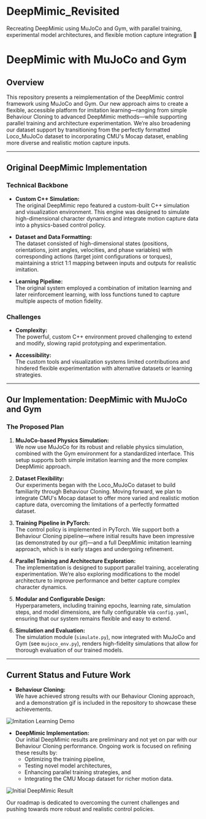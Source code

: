 # DeepMimic_Revisited
Recreating DeepMimic using MuJoCo and Gym, with parallel training, experimental model architectures, and flexible motion capture integration 👀

# DeepMimic with MuJoCo and Gym

## Overview

This repository presents a reimplementation of the DeepMimic control framework using MuJoCo and Gym. Our new approach aims to create a flexible, accessible platform for imitation learning—ranging from simple Behaviour Cloning to advanced DeepMimic methods—while supporting parallel training and architecture experimentation. We’re also broadening our dataset support by transitioning from the perfectly formatted Loco_MuJoCo dataset to incorporating CMU's Mocap dataset, enabling more diverse and realistic motion capture inputs.

---

## Original DeepMimic Implementation

### Technical Backbone

- **Custom C++ Simulation:**  
  The original DeepMimic repo featured a custom-built C++ simulation and visualization environment. This engine was designed to simulate high-dimensional character dynamics and integrate motion capture data into a physics-based control policy.

- **Dataset and Data Formatting:**  
  The dataset consisted of high-dimensional states (positions, orientations, joint angles, velocities, and phase variables) with corresponding actions (target joint configurations or torques), maintaining a strict 1:1 mapping between inputs and outputs for realistic imitation.

- **Learning Pipeline:**  
  The original system employed a combination of imitation learning and later reinforcement learning, with loss functions tuned to capture multiple aspects of motion fidelity.

### Challenges

- **Complexity:**  
  The powerful, custom C++ environment proved challenging to extend and modify, slowing rapid prototyping and experimentation.

- **Accessibility:**  
  The custom tools and visualization systems limited contributions and hindered flexible experimentation with alternative datasets or learning strategies.

---

## Our Implementation: DeepMimic with MuJoCo and Gym

### The Proposed Plan

1. **MuJoCo-based Physics Simulation:**  
   We now use MuJoCo for its robust and reliable physics simulation, combined with the Gym environment for a standardized interface. This setup supports both simple imitation learning and the more complex DeepMimic approach.

2. **Dataset Flexibility:**  
   Our experiments began with the Loco_MuJoCo dataset to build familiarity through Behaviour Cloning. Moving forward, we plan to integrate CMU's Mocap dataset to offer more varied and realistic motion capture data, overcoming the limitations of a perfectly formatted dataset.

3. **Training Pipeline in PyTorch:**  
   The control policy is implemented in PyTorch. We support both a Behaviour Cloning pipeline—where initial results have been impressive (as demonstrated by our gif)—and a full DeepMimic imitation learning approach, which is in early stages and undergoing refinement.

4. **Parallel Training and Architecture Exploration:**  
   The implementation is designed to support parallel training, accelerating experimentation. We’re also exploring modifications to the model architecture to improve performance and better capture complex character dynamics.

5. **Modular and Configurable Design:**  
   Hyperparameters, including training epochs, learning rate, simulation steps, and model dimensions, are fully configurable via `config.yaml`, ensuring that our system remains flexible and easy to extend.

6. **Simulation and Evaluation:**  
   The simulation module (`simulate.py`), now integrated with MuJoCo and Gym (see `mujoco_env.py`), renders high-fidelity simulations that allow for thorough evaluation of our trained models.

---

## Current Status and Future Work

- **Behaviour Cloning:**  
  We have achieved strong results with our Behaviour Cloning approach, and a demonstration gif is included in the repository to showcase these achievements.

![Imitation Learning Demo](https://github.com/user-attachments/assets/ed0af0c8-39b8-4e09-9a14-e324587de846)

- **DeepMimic Implementation:**  
  Our initial DeepMimic results are preliminary and not yet on par with our Behaviour Cloning performance. Ongoing work is focused on refining these results by:
  - Optimizing the training pipeline,
  - Testing novel model architectures,
  - Enhancing parallel training strategies, and
  - Integrating the CMU Mocap dataset for richer motion data.

![Initial DeepMimic Result](https://github.com/user-attachments/assets/791cef3e-2439-4d88-9604-939077b11d98)


Our roadmap is dedicated to overcoming the current challenges and pushing towards more robust and realistic control policies.
